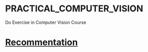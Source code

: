 # PRACTICAL_COMPUTER_VISION
Do Exercise in Computer Vision Course
# [Recommentation](https://ocw.mit.edu/courses/6-801-machine-vision-fall-2020/)
